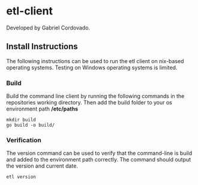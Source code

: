 # etl-client
Developed by Gabriel Cordovado.

## Install Instructions
The following instructions can be used to run the etl client on nix-based operating systems. Testing on Windows operating systems is limited.

### Build
Build the command line client by running the following commands in the repositories working directory. Then add the build folder to your os environment path **/etc/paths**
```shell
mkdir build
go build -o build/
```

### Verification
The version command can be used to verify that the command-line is build and added to the environment path correctly. The command should output the version and current date.
```
etl version
```
